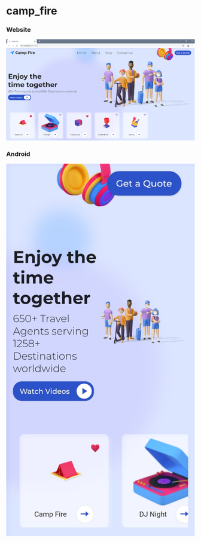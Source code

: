 # camp_fire


### Website
![](https://github.com/chirag-goel360/Camp_Fire_Web_App_UI/blob/main/website.png)

### Android
![](https://github.com/chirag-goel360/Camp_Fire_Web_App_UI/blob/main/android.jpg)